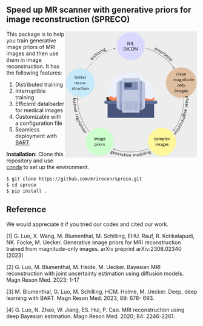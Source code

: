 ## Speed up MR scanner with generative priors for image reconstruction (SPRECO)

<img src="./misc/overview.png" alt="workflow" width="350" align="right"/>
This package is to help you train generative image priors of MRI images and then use them in image reconstruction. It has the following features:

1. Distributed training
2. Interruptible training
3. Efficient dataloader for medical images
4. Customizable with a configuration file
5. Seamless deployment with [BART](https://github.com/mrirecon/bart)

**Installation:** Clone this repository and use [conda](https://www.anaconda.com/products/individual) to set up the environment.

```shell
$ git clone https://github.com/mrirecon/spreco.git
$ cd spreco
$ pip install .
```
<!-- 
## Quickstart with colab

1. Sample the posterior 
   - [Jupyter Notebook](https://github.com/mrirecon/spreco/blob/main/examples/scripts/demo_recon.ipynb)
   - [![Open In Colab](https://colab.research.google.com/assets/colab-badge.svg)](https://colab.research.google.com/github/mrirecon/spreco/blob/main/examples/scripts/demo_recon.ipynb)
2. Train an image prior
   - [Jupyter Notebook](https://github.com/mrirecon/spreco/blob/main/examples/scripts/demo_train.ipynb)
   - [![Open In Colab](https://colab.research.google.com/assets/colab-badge.svg)](https://colab.research.google.com/github/mrirecon/spreco/blob/main/examples/scripts/demo_train.ipynb)
3. Using Prior with BART
   - [Jupyter Notebook](https://github.com/mrirecon/bart-workshop/blob/master/ismrm2021/bart_tensorflow/bart_tf.ipynb)
   - [![Open In Colab](https://colab.research.google.com/assets/colab-badge.svg)](https://colab.research.google.com/github/mrirecon/bart-workshop/blob/master/ismrm2021/bart_tensorflow/bart_tf.ipynb)-->

## Reference 
We would appreciate it if you tried our codes and cited our work.

[1] G. Luo, X. Wang, M. Blumenthal, M. Schilling, EHU. Rauf, R. Kotikalapudi, NK. Focke, M. Uecker. Generative image priors for MRI reconstruction trained from magnitude-only images. arXiv preprint arXiv:2308.02340 (2023)

[2] G. Luo, M. Blumenthal, M. Heide, M. Uecker. Bayesian MRI reconstruction with joint uncertainty estimation using diffusion models. Magn Reson Med. 2023; 1-17

[3] M. Blumenthal, G. Luo, M. Schilling, HCM. Holme, M. Uecker. Deep, deep learning with BART. Magn Reson Med. 2023; 89: 678- 693.

[4] G. Luo, N. Zhao, W. Jiang, ES. Hui, P. Cao. MRI reconstruction using deep Bayesian estimation. Magn Reson Med. 2020; 84: 2246-2261.

